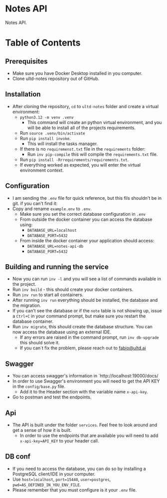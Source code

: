 # Notes API

Notes API.

# Table of Contents

## Prerequisites

  - Make sure you have Docker Desktop installed in you computer.
  - Clone ultd-notes repository out of GitHub.

## Installation

  - After cloning the repository, `cd` to `ultd-notes` folder and create a virtual environment:
    - `python3.12 -m venv .venv`
      - This command will create an python virtual environment, and you will be able to install all of the projects requirements.
    - Run `source .venv/bin/activate`
    - Run `pip install invoke`.
      - This will install the tasks manager.
    - If there is no `requiremenst.txt` file in the `requirements` folder:
      - Run `inv pip-compile` this will compile the `requirements.txt` file.
    - Run `pip install -Rrrequirements/requirements.txt`.
    - If everything worked as expected, you will enter the virtual environment context.

## Configuration
  - I am sending the `.env` file for quick reference, but this fils shouldn't be in git. if you can't find it:   
  - Copy and rename `example.env` to `.env`.
    - Make sure you set the correct database configuration in `.env`
    - From outside the docker container you can access the database using:
      - `DATABASE_URL=localhost`
      - `DATABASE_PORT=5432`
    - From inside the docker container your application should access:
      - `DATABASE_URL=notes-api-db`
      - `DATABASE_PORT=5432`

## Building and running the service
  - Now you can run `inv -l` and you will see a list of commands available in the project.
  - Run `inv build` - this should create your docker containers.
  - Run `inv run` to start all containers.
  - After running `inv run` everything should be installed, the database and the migration.
  - If you can't see the database or if the `note` table is not showing up, issue a `Ctrl+C` in your command prompt, but make sure you restart the database container.
  - Run `inv migrate`, this should create the database structure. You can now access the database using an external IDE.
    - If any errors are raised in the command prompt, run `inv db-upgrade` this should solve it.
    - If you can`t fix the problem, please reach out to fabio@ultd.ai

## Swagger
  - You can access swagger's information in `http://localhost:19000/docs/
  - In order to use Swagger's environment you will need to get the API KEY in the `config/base.py` file.
    - Add it to the Header section with the variable name `x-api-key`.
  - Go to postman and test the endpoints.
    
## Api
  - The API is built under the folder `services`. Feel free to look around and get a sense of how it is built.
    - In order to use the endpoints that are available you will need to add `x-api-key=API_KEY` to your header call.


## DB conf
  - If you need to access the database, you can do so by installing a PostgreSQL client/IDE in your computer.
  - Use `host=localhost`, `port=15440`, `user=postgres`, `pwd=AS_DEFINED_IN_YOU_ENV_FILE`.
  - Please remember that you must configure is it your `.env` file.
